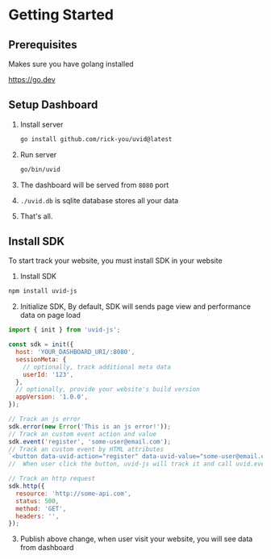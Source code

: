 # Getting Started

## Prerequisites

Makes sure you have golang installed

<https://go.dev>

## Setup Dashboard

1. Install server

   ```sh
   go install github.com/rick-you/uvid@latest
   ```

2. Run server

   ```sh
   go/bin/uvid
   ```

3. The dashboard will be served from `8080` port
4. `./uvid.db` is sqlite database stores all your data
5. That's all.

## Install SDK

To start track your website, you must install SDK in your website

1. Install SDK

```sh
npm install uvid-js
```

2. Initialize SDK, By default, SDK will sends page view and performance data on page load

```js
import { init } from 'uvid-js';

const sdk = init({
  host: 'YOUR_DASHBOARD_URI/:8080',
  sessionMeta: {
    // optionally, track additional meta data
    userId: '123',
  },
  // optionally, provide your website's build version
  appVersion: '1.0.0',
});

// Track an js error
sdk.error(new Error('This is an js error!'));
// Track an custom event action and value
sdk.event('register', 'some-user@email.com');
// Track an custom event by HTML attributes
`<button data-uvid-action="register" data-uvid-value="some-user@email.com">Register</button>`;
//  When user click the button, uvid-js will track it and call uvid.event('register', 'some-user@email.com')

// Track an http request
sdk.http({
  resource: 'http://some-api.com',
  status: 500,
  method: 'GET',
  headers: '',
});
```

3. Publish above change, when user visit your website, you will see data from dashboard
